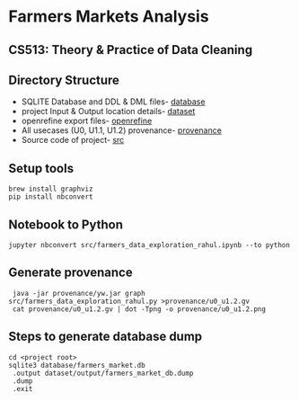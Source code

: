 # Farmers Markets Analysis
## CS513: Theory & Practice of Data Cleaning

## Directory Structure

- SQLITE Database and DDL & DML files- [database](database)
- project Input & Output location details- [dataset](dataset)
- openrefine export files- [openrefine](openrefine)
- All usecases (U0, U1.1, U1.2) provenance- [provenance](provenance)
- Source code of project- [src](src)

## Setup tools
    brew install graphviz
    pip install nbconvert

## Notebook to Python
    
    jupyter nbconvert src/farmers_data_exploration_rahul.ipynb --to python

## Generate provenance
    
     java -jar provenance/yw.jar graph src/farmers_data_exploration_rahul.py >provenance/u0_u1.2.gv
     cat provenance/u0_u1.2.gv | dot -Tpng -o provenance/u0_u1.2.png

## Steps to generate database dump
    
    cd <project root>
    sqlite3 database/farmers_market.db
     .output dataset/output/farmers_market_db.dump
     .dump
     .exit

